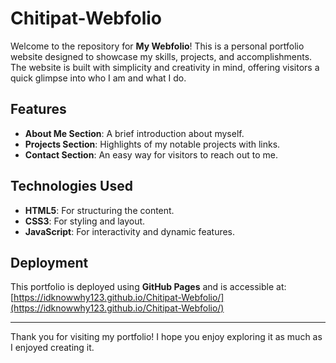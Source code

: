 # Chitipat-Webfolio

Welcome to the repository for **My Webfolio**! This is a personal portfolio website designed to showcase my skills, projects, and accomplishments. The website is built with simplicity and creativity in mind, offering visitors a quick glimpse into who I am and what I do.

## Features

- **About Me Section**: A brief introduction about myself.
- **Projects Section**: Highlights of my notable projects with links.
- **Contact Section**: An easy way for visitors to reach out to me.

## Technologies Used

- **HTML5**: For structuring the content.
- **CSS3**: For styling and layout.
- **JavaScript**: For interactivity and dynamic features.

## Deployment

This portfolio is deployed using **GitHub Pages** and is accessible at:
[https://idknowwhy123.github.io/Chitipat-Webfolio/](https://idknowwhy123.github.io/Chitipat-Webfolio/)

---

Thank you for visiting my portfolio! I hope you enjoy exploring it as much as I enjoyed creating it.
